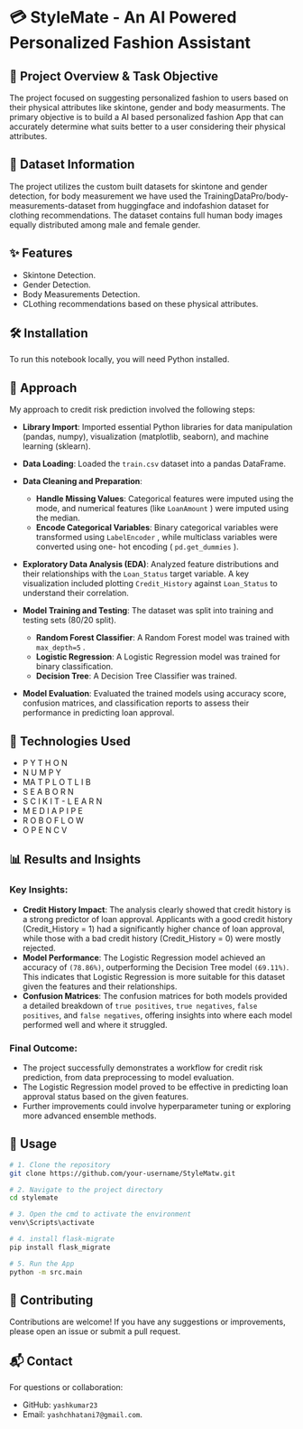 # 💳 StyleMate - An AI Powered Personalized Fashion Assistant

## 📌 Project Overview & Task Objective

The project focused on 
suggesting personalized fashion to users based on their physical attributes like skintone, gender and body measurments. The 
primary objective is to build a AI based personalized fashion App that can accurately determine 
what suits better to a user considering their physical attributes.

## 📂 Dataset Information

The project utilizes the custom built datasets for skintone and gender detection, for body measurement we have used the TrainingDataPro/body-measurements-dataset from huggingface and indofashion dataset for clothing recommendations.
The dataset contains full human body images equally distributed among male and female gender.  

## ✨ Features

- Skintone Detection.
- Gender Detection.
- Body Measurements Detection.
- CLothing recommendations based on these physical attributes.

## 🛠️ Installation

To run this notebook locally, you will need Python installed. 

## 🚀 Approach

My approach to credit risk prediction involved the following steps:

- **Library Import**: Imported essential Python libraries for data manipulation
  (pandas, numpy), visualization (matplotlib, seaborn), and machine learning
  (sklearn).
  
- **Data Loading**: Loaded the `train.csv`  dataset into a pandas DataFrame.

- **Data Cleaning and Preparation**:
  - **Handle Missing Values**: Categorical features were imputed using the mode,
    and numerical features (like `LoanAmount` ) were imputed using the median.
  - **Encode Categorical Variables**: Binary categorical variables were transformed
    using `LabelEncoder` , while multiclass variables were converted using one-
    hot encoding ( `pd.get_dummies` ).
    
- **Exploratory Data Analysis (EDA)**: Analyzed feature distributions and their
    relationships with the `Loan_Status`  target variable. A key visualization included
    plotting `Credit_History`  against `Loan_Status`  to understand their correlation.
  
- **Model Training and Testing**:
    The dataset was split into training and testing sets (80/20 split).
  - **Random Forest Classifier**: A Random Forest model was trained with 
      `max_depth=5` .
  - **Logistic Regression**: A Logistic Regression model was trained for binary
      classification.
  - **Decision Tree**: A Decision Tree Classifier was trained.

- **Model Evaluation**: Evaluated the trained models using accuracy score, confusion
    matrices, and classification reports to assess their performance in predicting loan
    approval.

## 🧰 Technologies Used
- P Y T H O N
- N U M P Y
- MA T P L O T L I B
- S E A B O R N
- S C I K I T - L E A R N
- M E D I A P I P E
- R O B O F L O W
- O P E N C V

## 📊 Results and Insights

### Key Insights:
  - **Credit History Impact**: The analysis clearly showed that credit history is a strong 
      predictor of loan approval. Applicants with a good credit history (Credit_History = 1) had 
      a significantly higher chance of loan approval, while those with a bad credit history 
      (Credit_History = 0) were mostly rejected.
  - **Model Performance**: The Logistic Regression model achieved an accuracy of `(78.86%)`, 
      outperforming the Decision Tree model `(69.11%)`. This indicates that Logistic Regression 
      is more suitable for this dataset given the features and their relationships.
  - **Confusion Matrices**: The confusion matrices for both models provided a detailed 
      breakdown of `true positives`, `true negatives`, `false positives`, and `false negatives`, offering 
      insights into where each model performed well and where it struggled.
    
### Final Outcome:
  - The project successfully demonstrates a workflow for credit risk prediction, from data preprocessing to model evaluation.
  - The Logistic Regression model proved to be effective in predicting loan approval status based on the given features. 
  - Further improvements could involve hyperparameter tuning or exploring more advanced ensemble methods.

## 🧪 Usage

```bash
# 1. Clone the repository
git clone https://github.com/your-username/StyleMatw.git

# 2. Navigate to the project directory
cd stylemate

# 3. Open the cmd to activate the environment 
venv\Scripts\activate

# 4. install flask-migrate
pip install flask_migrate

# 5. Run the App
python -m src.main 
```

## 🤝 Contributing

Contributions are welcome! If you have any suggestions or improvements, please open 
an issue or submit a pull request.

## 📬 Contact

For questions or collaboration:
- GitHub: `yashkumar23`
- Email: `yashchhatani7@gmail.com`.
